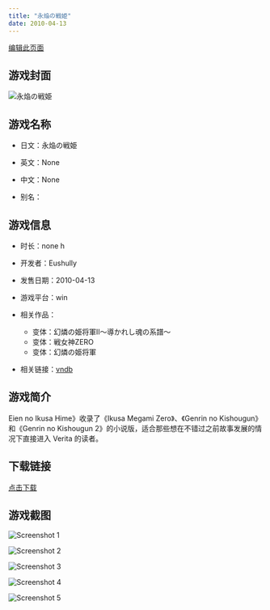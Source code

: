 ```yaml
---
title: "永焔の戦姫"
date: 2010-04-13
---
```

[编辑此页面](https://github.com/ACG-3/ADV3-source/blob/main/source/_posts/games/%E6%B0%B8%E7%84%94%E3%81%AE%E6%88%A6%E5%A7%AB.md)

## 游戏封面

![永焔の戦姫](https%3A//pan.timero.xyz/onedrive/img_lib_001/%E6%B0%B8%E7%84%94%E3%81%AE%E6%88%A6%E5%A7%AB_cover.avif)


## 游戏名称

- 日文：永焔の戦姫
- 英文：None
- 中文：None

- 别名：


## 游戏信息

- 时长：none h
- 开发者：Eushully
- 发售日期：2010-04-13
- 游戏平台：win
- 相关作品：
   - 变体：幻燐の姫将軍II～導かれし魂の系譜～
   - 变体：戦女神ZERO
   - 变体：幻燐の姫将軍

- 相关链接：[vndb](https://vndb.org/v7573)


## 游戏简介

Eien no Ikusa Hime》收录了《Ikusa Megami Zero》、《Genrin no Kishougun》和《Genrin no Kishougun 2》的小说版，适合那些想在不错过之前故事发展的情况下直接进入 Verita 的读者。


## 下载链接

[点击下载](https://pan.timero.xyz/onedrive/adv_lib_001/%E6%B0%B8%E7%84%94%E3%81%AE%E6%88%A6%E5%A7%AB)


## 游戏截图


![Screenshot 1](https%3A//pan.timero.xyz/onedrive/img_lib_001/%E6%B0%B8%E7%84%94%E3%81%AE%E6%88%A6%E5%A7%AB_Screenshot_1.avif)

![Screenshot 2](https%3A//pan.timero.xyz/onedrive/img_lib_001/%E6%B0%B8%E7%84%94%E3%81%AE%E6%88%A6%E5%A7%AB_Screenshot_2.avif)

![Screenshot 3](https%3A//pan.timero.xyz/onedrive/img_lib_001/%E6%B0%B8%E7%84%94%E3%81%AE%E6%88%A6%E5%A7%AB_Screenshot_3.avif)

![Screenshot 4](https%3A//pan.timero.xyz/onedrive/img_lib_001/%E6%B0%B8%E7%84%94%E3%81%AE%E6%88%A6%E5%A7%AB_Screenshot_4.avif)

![Screenshot 5](https%3A//pan.timero.xyz/onedrive/img_lib_001/%E6%B0%B8%E7%84%94%E3%81%AE%E6%88%A6%E5%A7%AB_Screenshot_5.avif)

